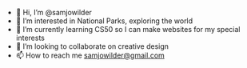 - 👋 Hi, I’m @samjowilder
- 👀 I’m interested in National Parks, exploring the world
- 🌱 I’m currently learning CS50 so I can make websites for my special interests
- 💞️ I’m looking to collaborate on creative design 
- 📫 How to reach me samjowilder@gmail.com

<!---
samjowilder/samjowilder is a ✨ special ✨ repository because its `README.md` (this file) appears on your GitHub profile.
You can click the Preview link to take a look at your changes.
--->
